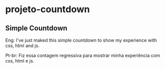 # projeto-countdown

## Simple Countdown

Eng: I've just maked this simple countdown to show my experience with css, html and js.

Pt-br: Fiz essa contagem regressiva para mostrar minha experiência com css, html e js.
